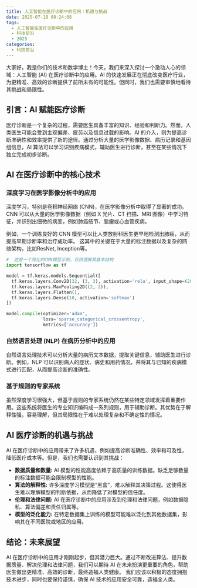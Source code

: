 ```yaml
---
title: 人工智能在医疗诊断中的应用：机遇与挑战
date: 2025-07-18 08:24:08
tags:
  - 人工智能在医疗诊断中的应用
  - 科技前沿
  - 2025
categories:
  - 科技前沿
---
```


大家好，我是你们的技术和数学博主！今天，我们来深入探讨一个激动人心的领域：人工智能 (AI) 在医疗诊断中的应用。AI 的快速发展正在彻底改变医疗行业，为更精准、高效的诊断提供了前所未有的可能性。但同时，我们也需要审慎地看待其挑战和局限性。


## 引言：AI 赋能医疗诊断

医疗诊断是一个复杂的过程，需要医生具备丰富的知识、经验和判断力。然而，人类医生可能会受到主观偏差、疲劳以及信息过载的影响。AI 的介入，则为提高诊断准确性和效率提供了新的途径。通过分析大量的医学影像数据、病历记录和基因组信息，AI 算法可以学习识别疾病模式，辅助医生进行诊断，甚至在某些情况下独立完成初步诊断。


##  AI 在医疗诊断中的核心技术

### 深度学习在医学影像分析中的应用

深度学习，特别是卷积神经网络 (CNN)，在医学影像分析中取得了显著的成功。CNN 可以从大量的医学影像数据（例如 X 光片、CT 扫描、MRI 图像）中学习特征，并识别出细微的病变，例如肺癌结节、脑瘤或心血管疾病。

例如，一个训练良好的 CNN 模型可以比人类放射科医生更早地检测出肺癌，从而提高早期诊断率和治疗成功率。  这其中的关键在于大量的标注数据以及复杂的网络架构，比如ResNet, Inception等。


```python
#  这是一个简化的CNN模型示例，仅供理解其基本结构
import tensorflow as tf

model = tf.keras.models.Sequential([
  tf.keras.layers.Conv2D(32, (3, 3), activation='relu', input_shape=(28, 28, 1)),
  tf.keras.layers.MaxPooling2D((2, 2)),
  tf.keras.layers.Flatten(),
  tf.keras.layers.Dense(10, activation='softmax')
])

model.compile(optimizer='adam',
              loss='sparse_categorical_crossentropy',
              metrics=['accuracy'])
```

### 自然语言处理 (NLP) 在病历分析中的应用

自然语言处理技术可以分析大量的病历文本数据，提取关键信息，辅助医生进行诊断。例如，NLP 可以识别病人的症状、病史和用药情况，并将其与已知的疾病模式进行匹配，从而提高诊断的准确性。


### 基于规则的专家系统

虽然深度学习很强大，但基于规则的专家系统仍然在某些特定领域发挥着重要作用。这些系统将医生的专业知识编码成一系列规则，用于辅助诊断。其优势在于解释性强，容易理解，但其局限性在于难以处理复杂和不确定性的情况。


## AI 医疗诊断的机遇与挑战

AI 在医疗诊断中的应用带来了许多机遇，例如提高诊断准确性、效率和可及性，降低医疗成本等。但是，我们也需要认识到其挑战：

* **数据质量和数量:**  AI 模型的性能高度依赖于高质量的训练数据。缺乏足够数量的标注数据可能会限制模型的性能。
* **算法的解释性:**  许多深度学习模型是“黑盒”，难以解释其决策过程。这使得医生难以理解模型的判断依据，从而降低了对模型的信任度。
* **伦理和法律问题:**  AI 在医疗诊断中的应用涉及到伦理和法律问题，例如数据隐私、算法偏差和责任归属等。
* **模型的泛化能力:**  在特定数据集上训练的模型可能难以泛化到其他数据集，影响其在不同医院或地区的应用。


## 结论：未来展望

AI 在医疗诊断中的应用才刚刚起步，但其潜力巨大。通过不断改进算法、提升数据质量、解决伦理和法律问题，我们可以期待 AI 在未来扮演更重要的角色，帮助医生做出更精准、高效的诊断，最终造福人类健康。  我们应该以积极的态度拥抱技术进步，同时也要保持谨慎，确保 AI 技术的应用安全可靠，造福全人类。
